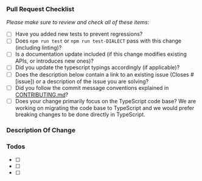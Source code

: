 <!--
Thanks for wanting to fix something on Sequelize - we already love you!
Please fill in the template below.
If unsure about something, just do as best as you're able.

If your PR only contains changes to documentation, you may skip the template below.
-->

### Pull Request Checklist

_Please make sure to review and check all of these items:_

- [ ] Have you added new tests to prevent regressions?
- [ ] Does `npm run test` or `npm run test-DIALECT` pass with this change (including linting)?
- [ ] Is a documentation update included (if this change modifies existing APIs, or introduces new ones)?
- [ ] Did you update the typescript typings accordingly (if applicable)?
- [ ] Does the description below contain a link to an existing issue (Closes #[issue]) or a description of the issue you are solving?
- [ ] Did you follow the commit message conventions explained in [CONTRIBUTING.md](https://github.com/sequelize/sequelize/blob/main/CONTRIBUTING.md)?
- [ ] Does your change primarily focus on the TypeScript code base?
We are working on migrating the code base to TypeScript and we would prefer breaking changes to be done directly in TypeScript.

<!-- NOTE: these things are not required to open a PR and can be done afterwards / while the PR is open. -->

### Description Of Change

<!-- Please provide a description of the change here. -->

### Todos

- [ ] <!-- e.g. #1 feature: Extend the type script definition -->
- [ ] <!-- e.g. #2 test: Does this also work with MySQL 8? -->
- [ ] <!-- ... -->

